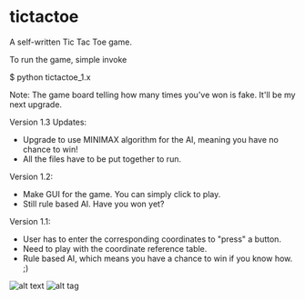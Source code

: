 # tictactoe

A self-written Tic Tac Toe game.

To run the game, simple invoke

  $ python tictactoe_1.x

Note: The game board telling how many times you've won is fake. It'll be my next upgrade.

Version 1.3 Updates:
  - Upgrade to use MINIMAX algorithm for the AI, meaning you have no chance to win!
  - All the files have to be put together to run.

Version 1.2:
  - Make GUI for the game. You can simply click to play.
  - Still rule based AI. Have you won yet?

Version 1.1:
  - User has to enter the corresponding coordinates to "press" a button.
  - Need to play with the coordinate reference table.
  - Rule based AI, which means you have a chance to win if you know how. ;)

![alt text](tictactoe/images/tictactoe_1.1.png?raw=true "Logo Title Text 1")
![alt tag](https://raw.github.com/yi-guo/tictactoe/images/tictactoe_1.1.png)
